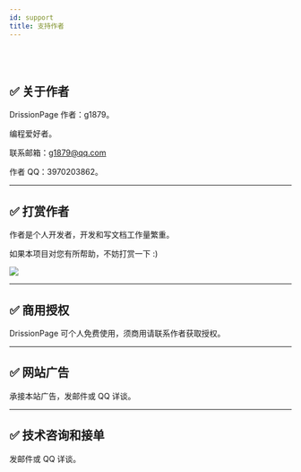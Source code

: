 ```yaml
---
id: support
title: 支持作者
---
```


<div class="wwads-cn wwads-horizontal" data-id="317"></div><br/>
<div>
<script async src="https://pagead2.googlesyndication.com/pagead/js/adsbygoogle.js?client=ca-pub-2356291831611012"
     crossorigin="anonymous"></script>
<!-- 展示广告 -->
<ins class="adsbygoogle"
     style={{display: 'block'}}
     data-ad-client="ca-pub-2356291831611012"
     data-ad-slot="9123181786"
     data-ad-format="auto"
     data-full-width-responsive="true"></ins>
<script>
     (adsbygoogle = window.adsbygoogle || []).push({});
</script></div><br/>

## ✅️️ 关于作者

DrissionPage 作者：g1879。

编程爱好者。

联系邮箱：g1879@qq.com

作者 QQ：3970203862。

---

## ✅️️ 打赏作者

作者是个人开发者，开发和写文档工作量繁重。

如果本项目对您有所帮助，不妨打赏一下 :)

![](/img/code.jpg)

---

## ✅️️ 商用授权

DrissionPage 可个人免费使用，须商用请联系作者获取授权。

---

## ✅️️ 网站广告

承接本站广告，发邮件或 QQ 详谈。

---

## ✅️️ 技术咨询和接单

发邮件或 QQ 详谈。


